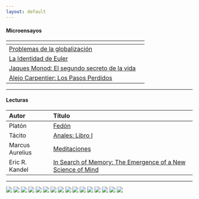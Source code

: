 ```yaml
---
layout: default
---
```

<h4 id="microensayos">Microensayos</h4>
<table>
<thead>
<tr>
<th align="left"></th>
<th align="left"></th>
</tr>
</thead>
<tbody><tr>
<td align="left"><a href="/blog/problemas-de-la-globalizacion.md">Problemas de la globalización</a></td>
<td align="left"></td>
</tr>
<tr>
<td align="left"><a href="/blog/la-identidad-de-euler.md">La Identidad de Euler</a></td>
<td align="left"></td>
</tr>
<tr>
<td align="left"><a href="/blog/Jaques_Monod.html">Jaques Monod: El segundo secreto de la vida</a></td>
<td align="left"></td>
</tr>
<tr>
<td align="left"><a href="/blog/Alejo_Carpentier.md">Alejo Carpentier: Los Pasos Perdidos</a></td>
<td align="left"></td>
</tr>
</tbody></table>
<hr>
<h4 id="lecturas">Lecturas</h4>
<table>
<thead>
<tr>
<th align="left">Autor</th>
<th align="left">Título</th>
</tr>
</thead>
<tbody><tr>
<td align="left">Platón</td>
<td align="left"><a href="/libros/fedon.md">Fedón</a></td>
</tr>
<tr>
<td align="left">Tácito</td>
<td align="left"><a href="/libros/libro-i-anales-tacito.md">Anales: Libro I</a></td>
</tr>
<tr>
<td align="left">Marcus Aurelius</td>
<td align="left"><a href="/libros/meditacions.md">Meditaciones</a></td>
</tr>
<tr>
<td align="left">Eric R. Kandel</td>
<td align="left"><a href="https://vinaire.files.wordpress.com/2022/10/in-search-of-memory-by-kandel.pdf">In Search of Memory: The Emergence of a New Science of Mind</a></td>
</tr>
</tbody></table>
<hr>
<style>
  body{
  margin: 0;
}

section{
  column-width: 300px;
  column-gap: 5px;
  padding: 5px;
}

section img{
  width: 100%;
}
</style>

<section>
  <img src="https://images.unsplash.com/photo-1711486749729-e26fa9a1346c?q=80&w=2940&auto=format&fit=crop&ixlib=rb-4.0.3&ixid=M3wxMjA3fDB8MHxwaG90by1wYWdlfHx8fGVufDB8fHx8fA%3D%3D" />
  <img src="https://images.unsplash.com/photo-1711486694755-b1eb415ed331?q=80&w=2940&auto=format&fit=crop&ixlib=rb-4.0.3&ixid=M3wxMjA3fDB8MHxwaG90by1wYWdlfHx8fGVufDB8fHx8fA%3D%3D" />
  <img src="https://images.unsplash.com/photo-1711486654222-ea673899416e?q=80&w=2940&auto=format&fit=crop&ixlib=rb-4.0.3&ixid=M3wxMjA3fDB8MHxwaG90by1wYWdlfHx8fGVufDB8fHx8fA%3D%3D" />
  <img src="https://images.unsplash.com/photo-1711486627479-e15e3c892e1b?q=80&w=2940&auto=format&fit=crop&ixlib=rb-4.0.3&ixid=M3wxMjA3fDB8MHxwaG90by1wYWdlfHx8fGVufDB8fHx8fA%3D%3D" />
  <img src="https://images.unsplash.com/photo-1710722723444-dcf8d5030e82?q=80&w=2940&auto=format&fit=crop&ixlib=rb-4.0.3&ixid=M3wxMjA3fDB8MHxwaG90by1wYWdlfHx8fGVufDB8fHx8fA%3D%3D" />
  <img src="https://images.unsplash.com/photo-1710716175603-626cf17ad79f?q=80&w=2940&auto=format&fit=crop&ixlib=rb-4.0.3&ixid=M3wxMjA3fDB8MHxwaG90by1wYWdlfHx8fGVufDB8fHx8fA%3D%3D" />
  <img src="https://images.unsplash.com/photo-1710709369653-780796b6680c?q=80&w=2940&auto=format&fit=crop&ixlib=rb-4.0.3&ixid=M3wxMjA3fDB8MHxwaG90by1wYWdlfHx8fGVufDB8fHx8fA%3D%3D" />
  <img src="https://images.unsplash.com/photo-1701567401695-685580fe4523?q=80&w=2940&auto=format&fit=crop&ixlib=rb-4.0.3&ixid=M3wxMjA3fDB8MHxwaG90by1wYWdlfHx8fGVufDB8fHx8fA%3D%3D" />
  <img src="https://images.unsplash.com/photo-1680482783874-598bfe784736?q=80&w=2940&auto=format&fit=crop&ixlib=rb-4.0.3&ixid=M3wxMjA3fDB8MHxwaG90by1wYWdlfHx8fGVufDB8fHx8fA%3D%3D" />
  <img src="https://images.unsplash.com/photo-1680482021629-6d7a21decd81?q=80&w=2940&auto=format&fit=crop&ixlib=rb-4.0.3&ixid=M3wxMjA3fDB8MHxwaG90by1wYWdlfHx8fGVufDB8fHx8fA%3D%3D" />
  <img src="https://images.unsplash.com/photo-1649806294096-ced670a6f546?q=80&w=2940&auto=format&fit=crop&ixlib=rb-4.0.3&ixid=M3wxMjA3fDB8MHxwaG90by1wYWdlfHx8fGVufDB8fHx8fA%3D%3D" />
  <img src="https://images.unsplash.com/photo-1642904995235-fd93ab6470f3?q=80&w=2940&auto=format&fit=crop&ixlib=rb-4.0.3&ixid=M3wxMjA3fDB8MHxwaG90by1wYWdlfHx8fGVufDB8fHx8fA%3D%3D" />
  <img src="https://images.unsplash.com/photo-1642456601387-fb7aff9daa1d?q=80&w=2940&auto=format&fit=crop&ixlib=rb-4.0.3&ixid=M3wxMjA3fDB8MHxwaG90by1wYWdlfHx8fGVufDB8fHx8fA%3D%3D" />
  <img src="https://images.unsplash.com/photo-1711494507383-1a391d380521?q=80&w=2940&auto=format&fit=crop&ixlib=rb-4.0.3&ixid=M3wxMjA3fDB8MHxwaG90by1wYWdlfHx8fGVufDB8fHx8fA%3D%3D" />
  <img src="https://images.unsplash.com/photo-1711489463815-c0d92347c5ec?q=80&w=2940&auto=format&fit=crop&ixlib=rb-4.0.3&ixid=M3wxMjA3fDB8MHxwaG90by1wYWdlfHx8fGVufDB8fHx8fA%3D%3D" />
  <img src="https://images.unsplash.com/photo-1711493739856-ba8e9272843d?q=80&w=2940&auto=format&fit=crop&ixlib=rb-4.0.3&ixid=M3wxMjA3fDB8MHxwaG90by1wYWdlfHx8fGVufDB8fHx8fA%3D%3D" />
</section>


